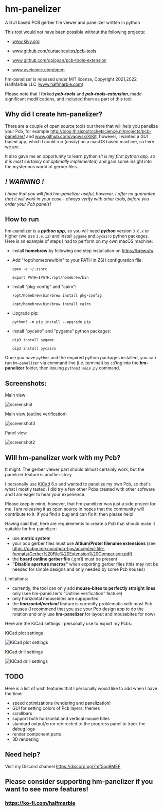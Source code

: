# hm-panelizer

A GUI based PCB gerber file viewer and panelizer written in python

This tool would not have been possible without the following projects:

- www.kivy.org

- www.github.com/curtacircuitos/pcb-tools

- www.github.com/opiopan/pcb-tools-extension

- www.useiconic.com/open

hm-panelizer is released under MIT license, Copyright 2021,2022 HalfMarble LLC (www.halfmarble.com)

Please note that I forked **_pcb-tools_** and **_pcb-tools-extension_**, made significant modifications,
and included them as part of this tool.

## Why did I create hm-panelizer?

There are a couple of open source tools out there that will help you panelize your Pcb, 
for example http://blog.thisisnotrocketscience.nl/projects/pcb-panelizer/ and www.github.com/yaqwsx/KiKit,
however, I wanted a GUI based app, which I could run (_easily_) on a macOS based machine, so here we are.

It also gave me an opportunity to learn python (_it is my first python app, so it is most certainly not optimally implemented_) 
and gain some insight into the mysterious world of gerber files.

## _! WARNING !_

_I hope that you will find hm-panelizer useful, however, I offer no guarantee that it will work in your case - 
always verify with other tools, before you order your Pcb panels!_

## How to run

hm-panelizer is a **_python app_**, so you will need **_python_** version `3.6.x` or higher (we use `3.9.12`) and 
install `pygame` and `pycairo` python packages. Here is an example of steps I had to perform on my own macOS machine:

- Install **homebrew** by following one step installation on https://brew.sh/


- Add "/opt/homebrew/bin" to your PATH in ZSH configuration file:

      open -e ~/.zshrc

      export PATH=$PATH:/opt/homebrew/bin

- Install "pkg-config" and "cairo":

      /opt/homebrew/bin/brew install pkg-config

      /opt/homebrew/bin/brew install cairo

- Upgrade pip:

      python3 -m pip install --upgrade pip

- Install "pycairo" and "pygame" python packages:

      pip3 install pygame

      pip3 install pycairo

Once you have `python` and the required python packages installed, you can run `hm-panelizer` via command line
(i.e. terminal) by `cd`'ing into the **hm-panelizer** folder, then issuing `python3 main.py` command.

## Screenshots:

Main view

![screenshot](pics/Screenshot.png)

Main view (outline verification)

![screenshot3](pics/Screenshot3.png)

Panel view

![screenshot2](pics/Screenshot2.png)

## Will hm-panelizer work with my Pcb?

It might. The gerber viewer part should almost certainly work, but the panelizer feature is another story.

I personally use [KiCad](https://www.kicad.org) 6.x and wanted to panelize my own Pcb,
so that's what I mostly tested. I did try a few other Pcbs created with other software and I am eager to hear your
experience.

Please keep in mind, however, that hm-panelizer was just a side project for me. I am releasing it
as open source in hopes that the community will contribute to it.  If you find a bug and can fix it, then please help!

Having said that, here are requirements to create a Pcb that should make it suitable for hm-panelizer:

- use **metric system**
- your pcb gerber files must use **Altium/Protel filename extensions** (see https://pcbprime.com/pcb-tips/accepted-file-formats/Gerber%20File%20Extension%20Comparison.pdf)
- the **board outline gerber file** (.gm1) must be present
- **"Disable aperture macros"** when exporting gerber files (this may not be needed for simple designs and only needed by some Pcb houses)

Limitations:

- currently, the tool can only add **mouse-bites to perfectly straight lines** only (see hm-panelizer's "Outline verification" feature)
- only horizontal mousebites are suppported
- the **_horizontal/vertical_** feature is currently problematic with most Pcb houses (I recommend that you use your Pcb design app
to do the rotation and only use **hm-panelizer** for layout and mousebites for now)

Here are the KiCad settings I personally use to export my Pcbs:

KiCad plot settings

![KiCad plot settings](pics/KiCad_plot.png)

KiCad drill settings

![KiCad drill settings](pics/KiCad_drill.png)

## TODO

Here is a list of wish features that I personally would like to add when I have the time:

- speed optimizations (rendering and panelization)
- GUI for setting colors of Pcb layers, themes
- scrollbars
- support both horizontal and vertical mouse bites
- standard output/error redirected to the progress panel to track the debug logs
- render component parts
- 3D rendering

## Need help?

Visit my Discord channel https://discord.gg/7mf5qqBMEF

## Please consider supporting hm-panelizer if you want to see more features!

### https://ko-fi.com/halfmarble ### 

 